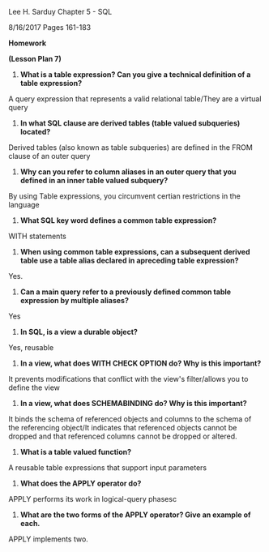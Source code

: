 Lee H. Sarduy                                                                                                                                       Chapter 5 - SQL

8/16/2017                                                                                                                                             Pages 161-183

**Homework**

**(Lesson Plan 7)**

1. **What is a table expression? Can you give a technical definition of a table expression?**

A query expression that represents a valid relational table/They are a virtual query

1. **In what SQL clause are derived tables (table valued subqueries) located?**

Derived tables (also known as table subqueries) are defined in the FROM clause of an outer query

1. **Why can you refer to column aliases in an outer query that you defined in an inner table valued subquery?**

By using Table expressions, you circumvent certian restrictions in the language

1. **What SQL key word defines a common table expression?**

WITH statements

1. **When using common table expressions, can a subsequent derived table use a table alias declared in apreceding table expression?**

Yes.

1. **Can a main query refer to a previously defined common table expression by multiple aliases?**

Yes

1. **In SQL, is a view a durable object?**

Yes, reusable

1. **In a view, what does WITH CHECK OPTION do? Why is this important?**

It prevents modifications that conflict with the view&#39;s filter/allows you to define the view

1. **In a view, what does SCHEMABINDING do? Why is this important?**

It binds the schema of referenced objects and columns to the schema of the referencing object/It indicates that referenced objects cannot be dropped and that referenced columns cannot be dropped or altered.

1. **What is a table valued function?**

A reusable table expressions that support input parameters

1. **What does the APPLY operator do?**

APPLY performs its work in logical-query phasesc

1. **What are the two forms of the APPLY operator? Give an example of each.**

APPLY implements two.